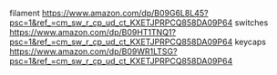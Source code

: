 filament
https://www.amazon.com/dp/B09G6L8L45?psc=1&ref_=cm_sw_r_cp_ud_ct_KXETJPRPCQ858DA09P64
switches
https://www.amazon.com/dp/B09HT1TNQ1?psc=1&ref_=cm_sw_r_cp_ud_ct_KXETJPRPCQ858DA09P64
keycaps
https://www.amazon.com/dp/B09WR1LTSG?psc=1&ref_=cm_sw_r_cp_ud_ct_KXETJPRPCQ858DA09P64
